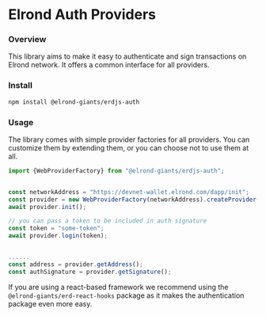 # Elrond Auth Providers

### Overview

This library aims to make it easy to authenticate and sign transactions on Elrond network. It offers a common interface
for all providers.

### Install

```bash
npm install @elrond-giants/erdjs-auth
```

### Usage

The library comes with simple provider factories for all providers. You can customize them by extending them, or you can
choose not to use them at all.

```typescript
import {WebProviderFactory} from "@elrond-giants/erdjs-auth";


const networkAddress = "https://devnet-wallet.elrond.com/dapp/init";
const provider = new WebProviderFactory(networkAddress).createProvider();
await provider.init();

// you can pass a token to be included in auth signature
const token = "some-token";
await provider.login(token);


......
const address = provider.getAddress();
const authSignature = provider.getSignature();

```

If you are using a react-based framework we recommend using the `@elrond-giants/erd-react-hooks` package as it makes the authentication package even more easy.